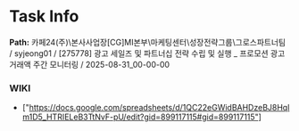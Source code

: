# Task Info

**Path:** 카페24(주)\본사사업장\[CG]MI본부\마케팅센터\성장전략그룹\그로스파트너팀 / syjeong01 / [275778] 광고 세일즈 및 파트너십 전략 수립 및 실행 _ 프로모션 광고 거래액 주간 모니터링 / 2025-08-31_00-00-00

### WIKI
- ["https://docs.google.com/spreadsheets/d/1QC22eGWidBAHDzeBJ8Hqlm1D5_HTRIELeB3TtNvF-pU/edit?gid=899117115#gid=899117115"]

